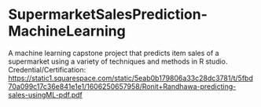 # SupermarketSalesPrediction-MachineLearning
A machine learning capstone project that predicts item sales of a supermarket using a variety of techniques and methods in R studio.
Credential/Certification: https://static1.squarespace.com/static/5eab0b179806a33c28dc3781/t/5fbd70a099c17c36e841e1e1/1606250657958/Ronit+Randhawa-predicting-sales-usingML-pdf.pdf

